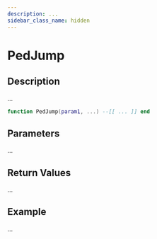 ```yaml
---
description: ...
sidebar_class_name: hidden
---
```


# PedJump

## Description

...

```lua
function PedJump(param1, ...) --[[ ... ]] end
```

## Parameters

...

## Return Values

...

## Example

...

